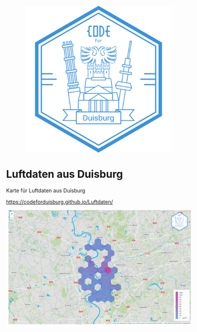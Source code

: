 <p align="center"><img width="400" src="https://raw.githubusercontent.com/codeforduisburg/Logo/default/logo.png"></p>

# Luftdaten aus Duisburg

Karte für Luftdaten aus Duisburg

https://codeforduisburg.github.io/Luftdaten/

<img src="https://raw.githubusercontent.com/codeforduisburg/Luftdaten/master/screenshot.png">

